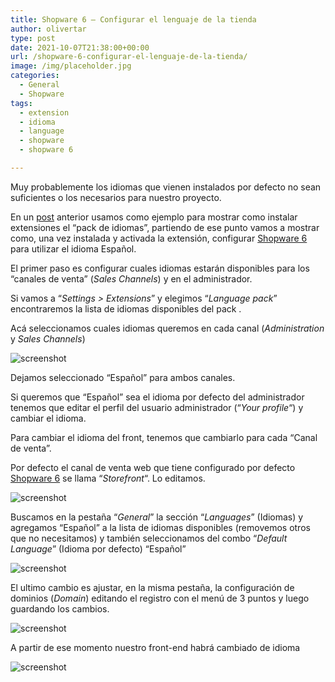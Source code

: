 ```yaml
---
title: Shopware 6 – Configurar el lenguaje de la tienda
author: olivertar
type: post
date: 2021-10-07T21:38:00+00:00
url: /shopware-6-configurar-el-lenguaje-de-la-tienda/
image: /img/placeholder.jpg
categories:
  - General
  - Shopware
tags:
  - extension
  - idioma
  - language
  - shopware
  - shopware 6

---
```

Muy probablemente los idiomas que vienen instalados por defecto no sean suficientes o los necesarios para nuestro proyecto.

En un [post](https://olivert.com.ar/shopware-6-instalar-extensiones-plugins/) anterior usamos como ejemplo para mostrar como instalar extensiones el &#8220;pack de idiomas&#8221;, partiendo de ese punto vamos a mostrar como, una vez instalada y activada la extensión, configurar [Shopware 6](href="https://www.shopware.com/en/) para utilizar el idioma Español.

El primer paso es configurar cuales idiomas estarán disponibles para los &#8220;canales de venta&#8221; (_Sales Channels_) y en el administrador.

Si vamos a &#8220;_Settings > Extensions_&#8221; y elegimos &#8220;_Language pack_&#8221; encontraremos la lista de idiomas disponibles del pack . 

Acá seleccionamos cuales idiomas queremos en cada canal (_Administration_ y _Sales Channels_)

![screenshot](/wp-content/uploads/2021/10/image-6.png)

Dejamos seleccionado &#8220;Español&#8221; para ambos canales.

Si queremos que &#8220;Español&#8221; sea el idioma por defecto del administrador tenemos que editar el perfil del usuario administrador (&#8220;_Your profile_&#8220;) y cambiar el idioma.

Para cambiar el idioma del front, tenemos que cambiarlo para cada &#8220;Canal de venta&#8221;.

Por defecto el canal de venta web que tiene configurado por defecto [Shopware 6](href="https://www.shopware.com/en/) se llama &#8220;_Storefront_&#8220;. Lo editamos.

![screenshot](/wp-content/uploads/2021/10/image-7.png)

Buscamos en la pestaña &#8220;_General_&#8221; la sección &#8220;_Languages_&#8221; (Idiomas) y agregamos &#8220;Español&#8221; a la lista de idiomas disponibles (removemos otros que no necesitamos) y también seleccionamos del combo &#8220;_Default Language_&#8221; (Idioma por defecto) &#8220;Español&#8221;

![screenshot](/wp-content/uploads/2021/10/image-8.png)

El ultimo cambio es ajustar, en la misma pestaña, la configuración de dominios (_Domain_) editando el registro con el menú de 3 puntos y luego guardando los cambios.

![screenshot](/wp-content/uploads/2021/10/image-9.png)

A partir de ese momento nuestro front-end habrá cambiado de idioma

![screenshot](/wp-content/uploads/2021/10/image-11.png)
